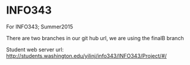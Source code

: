 # INFO343
For INFO343; Summer2015


There are two branches in our git hub url, we are using the finalB branch

Student web server url: http://students.washington.edu/yilinj/info343/INFO343/Project/#/